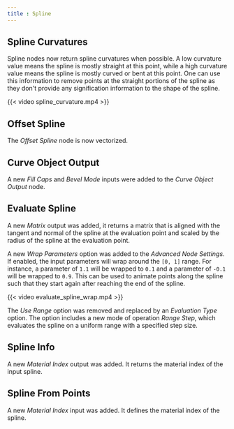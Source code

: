 ```yaml
---
title : Spline
---
```


## Spline Curvatures

Spline nodes now return spline curvatures when possible. A low curvature value
means the spline is mostly straight at this point, while a high curvature value
means the spline is mostly curved or bent at this point. One can use this
information to remove points at the straight portions of the spline as they
don't provide any signification information to the shape of the spline.

{{< video spline_curvature.mp4 >}}

## Offset Spline

The *Offset Spline* node is now vectorized.

## Curve Object Output

A new *Fill Caps* and *Bevel Mode* inputs were added to the *Curve Object
Output* node.

## Evaluate Spline

A new *Matrix* output was added, it returns a matrix that is aligned with the
tangent and normal of the spline at the evaluation point and scaled by the
radius of the spline at the evaluation point.

A new *Wrap Parameters* option was added to the *Advanced Node Settings*. If
enabled, the input parameters will wrap around the `[0, 1]` range. For instance,
a parameter of `1.1` will be wrapped to `0.1` and a parameter of `-0.1` will be
wrapped to `0.9`. This can be used to animate points along the spline such that
they start again after reaching the end of the spline.

{{< video evaluate_spline_wrap.mp4 >}}

The *Use Range* option was removed and replaced by an *Evaluation Type* option.
The option includes a new mode of operation *Range Step*, which evaluates the
spline on a uniform range with a specified step size.

## Spline Info

A new *Material Index* output was added. It returns the material index of the
input spline.

## Spline From Points

A new *Material Index* input was added. It defines the material index of the
spline.
